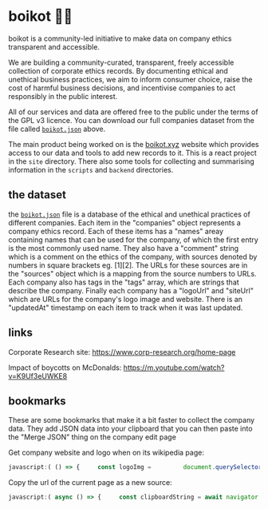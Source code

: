 # boikot 🙅‍♀️

boikot is a community-led initiative to make data on company ethics transparent and accessible.

We are building a community-curated, transparent, freely accessible collection of corporate ethics records. By documenting ethical and unethical business practices, we aim to inform consumer choice, raise the cost of harmful business decisions, and incentivise companies to act responsibly in the public interest.

All of our services and data are offered free to the public under the terms of the GPL v3 licence. You can download our full companies dataset from the file called [`boikot.json`](https://raw.githubusercontent.com/boikot-xyz/boikot/main/boikot.json) above.

The main product being worked on is the [boikot.xyz](https://boikot.xyz) website which provides access to our data and tools to add new records to it. This is a react project in the `site` directory. There also some tools for collecting and summarising information in the `scripts` and `backend` directories.

## the dataset

the [`boikot.json`](https://raw.githubusercontent.com/boikot-xyz/boikot/main/boikot.json) file is a database of the ethical and unethical practices of different companies. Each item in the "companies" object represents a company ethics record. Each of these items has a "names" areay containing names that can be used for the company, of which the first entry is the most commonly used name. They also have a "comment" string which is a comment on the ethics of the company, with sources denoted by numbers in square brackets eg. \[1\]\[2\]. The URLs for these sources are in the "sources" object which is a mapping from the source numbers to URLs. Each company also has tags in the "tags" array, which are strings that describe the company. Finally each company has a "logoUrl" and "siteUrl" which are URLs for the company's logo image and website. There is an "updatedAt" timestamp on each item to track when it was last updated.

## links

Corporate Research site: https://www.corp-research.org/home-page

Impact of boycotts on McDonalds: https://m.youtube.com/watch?v=K9Uf3eUWKE8


## bookmarks

These are some bookmarks that make it a bit faster to collect the company data. They add JSON data into your clipboard that you can then paste into the "Merge JSON" thing on the company edit page

Get company website and logo when on its wikipedia page:

```javascript
javascript:( () => {     const logoImg =         document.querySelector(".infobox-image.logo img") ??         document.querySelector(".infobox-image img");      const logoURL = logoImg?.src         .replace("thumb/", "")         .replace(/^\/\/upload/, "https://upload")         .replace(/\/[^/]+.(png|jpg)$/, "");      const infoBoxLabels = [...document.querySelectorAll(         "table.infobox tr"     )];      const siteLabel = infoBoxLabels.filter(          el => el.innerHTML.includes("Website")             || el.innerHTML.includes("URL")     )[0];      const siteURL = siteLabel?.querySelector("a").href;        navigator.clipboard.writeText(`{ "logoUrl": "${logoURL}", "siteUrl": "${siteURL}" }`); } )()
```

Copy the url of the current page as a new source:


```javascript
javascript:( async () => {     const clipboardString = await navigator.clipboard.readText();     let clpiboard;     try {         clipboard = JSON.parse(clipboardString);     } catch (e) {         clipboard = {};     }     const nextKey = Math.max(0, ...Object.keys(clipboard?.sources || {})) + 1;      navigator.clipboard.writeText(JSON.stringify({ ...clipboard, sources: { ...( clipboard?.sources || {}), [nextKey.toString()]: window.location.href } })); } )()
```
